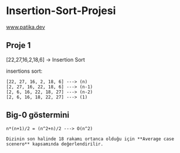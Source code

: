 # Insertion-Sort-Projesi
www.patika.dev

## Proje 1
[22,27,16,2,18,6] -> Insertion Sort

insertions sort:
```
[22, 27, 16, 2, 18, 6] ---> (n)
[2, 27, 16, 22, 18, 6] ---> (n-1)
[2, 6, 16, 22, 18, 27] ---> (n-2)
[2, 6, 16, 18, 22, 27] ---> (1)
```

## Big-0 göstermini

```
n*(n+1)/2 = (n^2+n)/2 ---> O(n^2)
```

```
Dizinin son halinde 18 rakamı ortanca olduğu için **Average case scenero** kapsamında değerlendirilir. 

